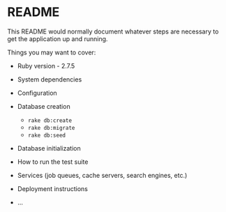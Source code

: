 # README

This README would normally document whatever steps are necessary to get the
application up and running.

Things you may want to cover:

- Ruby version - 2.7.5

- System dependencies

- Configuration

- Database creation

  - `rake db:create`
  - `rake db:migrate`
  - `rake db:seed`

- Database initialization

- How to run the test suite

- Services (job queues, cache servers, search engines, etc.)

- Deployment instructions

- ...
